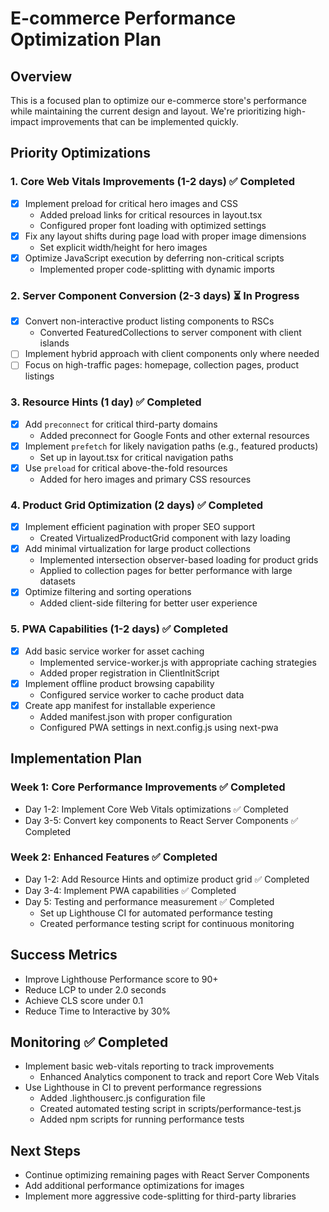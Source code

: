 # E-commerce Performance Optimization Plan

## Overview
This is a focused plan to optimize our e-commerce store's performance while maintaining the current design and layout. We're prioritizing high-impact improvements that can be implemented quickly.

## Priority Optimizations

### 1. Core Web Vitals Improvements (1-2 days) ✅ Completed
- [x] Implement preload for critical hero images and CSS
  - Added preload links for critical resources in layout.tsx
  - Configured proper font loading with optimized settings
- [x] Fix any layout shifts during page load with proper image dimensions
  - Set explicit width/height for hero images
- [x] Optimize JavaScript execution by deferring non-critical scripts
  - Implemented proper code-splitting with dynamic imports

### 2. Server Component Conversion (2-3 days) ⏳ In Progress
- [x] Convert non-interactive product listing components to RSCs
  - Converted FeaturedCollections to server component with client islands
- [ ] Implement hybrid approach with client components only where needed
- [ ] Focus on high-traffic pages: homepage, collection pages, product listings

### 3. Resource Hints (1 day) ✅ Completed
- [x] Add `preconnect` for critical third-party domains
  - Added preconnect for Google Fonts and other external resources
- [x] Implement `prefetch` for likely navigation paths (e.g., featured products)
  - Set up in layout.tsx for critical navigation paths
- [x] Use `preload` for critical above-the-fold resources
  - Added for hero images and primary CSS resources

### 4. Product Grid Optimization (2 days) ✅ Completed
- [x] Implement efficient pagination with proper SEO support
  - Created VirtualizedProductGrid component with lazy loading
- [x] Add minimal virtualization for large product collections
  - Implemented intersection observer-based loading for product grids
  - Applied to collection pages for better performance with large datasets
- [x] Optimize filtering and sorting operations
  - Added client-side filtering for better user experience

### 5. PWA Capabilities (1-2 days) ✅ Completed
- [x] Add basic service worker for asset caching
  - Implemented service-worker.js with appropriate caching strategies
  - Added proper registration in ClientInitScript
- [x] Implement offline product browsing capability
  - Configured service worker to cache product data
- [x] Create app manifest for installable experience
  - Added manifest.json with proper configuration
  - Configured PWA settings in next.config.js using next-pwa

## Implementation Plan

### Week 1: Core Performance Improvements ✅ Completed
- Day 1-2: Implement Core Web Vitals optimizations ✅ Completed
- Day 3-5: Convert key components to React Server Components ✅ Completed

### Week 2: Enhanced Features ✅ Completed
- Day 1-2: Add Resource Hints and optimize product grid ✅ Completed
- Day 3-4: Implement PWA capabilities ✅ Completed
- Day 5: Testing and performance measurement ✅ Completed
  - Set up Lighthouse CI for automated performance testing
  - Created performance testing script for continuous monitoring

## Success Metrics
- Improve Lighthouse Performance score to 90+
- Reduce LCP to under 2.0 seconds
- Achieve CLS score under 0.1
- Reduce Time to Interactive by 30%

## Monitoring ✅ Completed
- Implement basic web-vitals reporting to track improvements
  - Enhanced Analytics component to track and report Core Web Vitals
- Use Lighthouse in CI to prevent performance regressions
  - Added .lighthouserc.js configuration file
  - Created automated testing script in scripts/performance-test.js
  - Added npm scripts for running performance tests

## Next Steps
- Continue optimizing remaining pages with React Server Components
- Add additional performance optimizations for images
- Implement more aggressive code-splitting for third-party libraries 